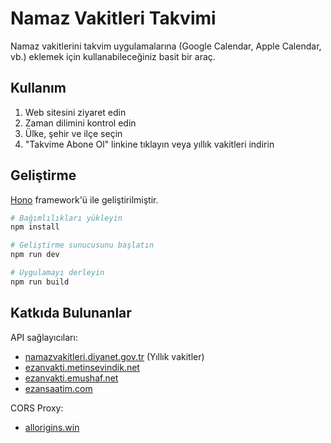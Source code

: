 # Namaz Vakitleri Takvimi

Namaz vakitlerini takvim uygulamalarına (Google Calendar, Apple Calendar, vb.) eklemek için kullanabileceğiniz basit bir araç.

## Kullanım

1. Web sitesini ziyaret edin
2. Zaman dilimini kontrol edin
3. Ülke, şehir ve ilçe seçin
4. "Takvime Abone Ol" linkine tıklayın veya yıllık vakitleri indirin

## Geliştirme

[Hono](https://hono.dev) framework'ü ile geliştirilmiştir.

```bash
# Bağımlılıkları yükleyin
npm install

# Geliştirme sunucusunu başlatın
npm run dev

# Uygulamayı derleyin
npm run build
```

## Katkıda Bulunanlar

API sağlayıcıları:
- [namazvakitleri.diyanet.gov.tr](https://namazvakitleri.diyanet.gov.tr) (Yıllık vakitler)
- [ezanvakti.metinsevindik.net](https://ezanvakti.metinsevindik.net)
- [ezanvakti.emushaf.net](https://ezanvakti.emushaf.net)
- [ezansaatim.com](http://api.ezansaatim.com)

CORS Proxy:
- [allorigins.win](https://allorigins.win)